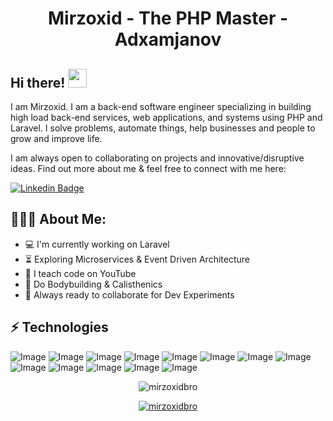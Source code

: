 <h1 align="center">Mirzoxid - The PHP Master - Adxamjanov</h1>

## Hi there! <img src="https://raw.githubusercontent.com/aemmadi/aemmadi/master/wave.gif" width="30px">

I am  Mirzoxid. I am a back-end software engineer specializing in building high load back-end services, web applications, and systems using PHP and Laravel. I solve problems, automate things, help businesses and people to grow and improve life. </br>

I am always open to collaborating on projects and innovative/disruptive ideas. Find out more about me & feel free to connect with me here:

[![Linkedin Badge](https://img.shields.io/badge/-mirzoxid_adxamjanov-blue?style=flat-square&logo=Linkedin&logoColor=white&link=https://www.linkedin.com/in/linkedin.com/in/mirzoxid-adxamjanov/)](https://www.linkedin.com/in/sukhrob-nuraliev-100845186/) 


  
<h2 align="left">👨🏻‍💻 About Me:</h2>

- :computer: I'm currently working on Laravel
- :hourglass_flowing_sand:  Exploring Microservices & Event Driven Architecture
- :triangular_flag_on_post: I teach code on YouTube
- :muscle: Do Bodybuilding & Calisthenics
- :rocket: Always ready to collaborate for Dev Experiments

## ⚡ Technologies

![Image](https://img.shields.io/badge/Laravel-FF2D20?style=for-the-badge&logo=laravel&logoColor=white)
![Image](https://img.shields.io/badge/php-777BB4?style=for-the-badge&logo=php&logoColor=white)
![Image](https://img.shields.io/badge/MySQL-005C84?style=for-the-badge&logo=mysql&logoColor=white)
![Image](https://img.shields.io/badge/PostgreSQL-316192?style=for-the-badge&logo=postgresql&logoColor=white)
![Image](https://img.shields.io/badge/Tailwind_CSS-38B2AC?style=for-the-badge&logo=tailwind-css&logoColor=white)
![Image](https://img.shields.io/badge/Nginx-009639?style=for-the-badge&logo=nginx&logoColor=white)
![Image](https://img.shields.io/badge/Apache-D22128?style=for-the-badge&logo=Apache&logoColor=white)
![Image](https://img.shields.io/badge/Linux-FCC624?style=for-the-badge&logo=linux&logoColor=black)
![Image](https://img.shields.io/badge/-Swagger-563D7C?style=for-the-badge&logo=swagger)
![Image](https://img.shields.io/badge/-HTML5-E34F26?style=for-the-badge&logo=html5&logoColor=white)
![Image](https://img.shields.io/badge/-CSS3-1572B6?style=for-the-badge&logo=css3)
![Image](https://img.shields.io/badge/-Bootstrap-563D7C?style=for-the-badge&logo=bootstrap)
![Image](https://img.shields.io/badge/Git-F05032?style=for-the-badge&logo=git&logoColor=white)

<p align="center"> <img src="https://github-readme-stats.vercel.app/api?username=mirzoxidbro&show_icons=true&theme=gotham" alt="mirzoxidbro" />

<p align="center"> <a href="https://github.com/ryo-ma/github-profile-trophy"><img src="https://github-profile-trophy.vercel.app/?username=mirzoxidbro&theme=onestar&row=1&margin-w=15&margin-h=15&no-bg=true" alt="mirzoxidbro" /></a> </p>
